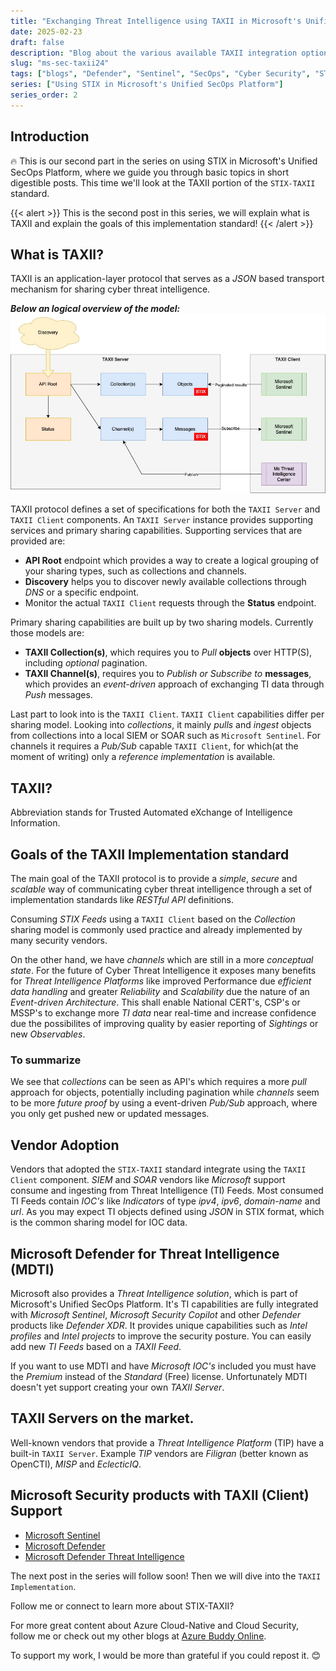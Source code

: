 ```yaml
---
title: "Exchanging Threat Intelligence using TAXII in Microsoft's Unified Security Operations Platform"
date: 2025-02-23
draft: false
description: "Blog about the various available TAXII integration options within Microsoft's Unified SecOps Platform products."
slug: "ms-sec-taxii24"
tags: ["blogs", "Defender", "Sentinel", "SecOps", "Cyber Security", "STIX", "TAXII", "Unified"]
series: ["Using STIX in Microsoft's Unified SecOps Platform"]
series_order: 2
---
```


## Introduction

🔥 This is our second part in the series on using STIX in Microsoft's Unified SecOps Platform, where we guide you through basic topics in short digestible posts. This time we'll look at the TAXII portion of the `STIX-TAXII` standard.


{{< alert >}}
This is the second post in this series, we will explain what is TAXII and explain the goals of this implementation standard!
{{< /alert >}}

## What is TAXII?

TAXII is an application-layer protocol that serves as a *JSON* based transport mechanism for sharing cyber threat intelligence.

***Below an logical overview of the model:***
![TAXII Logical Overview](img/taxii-model.jpg "TAXII Logical Overview")

TAXII protocol defines a set of specifications for both the `TAXII Server` and `TAXII Client` components. An `TAXII Server` instance provides supporting services and primary sharing capabilities. Supporting services that are provided are:

- **API Root** endpoint which provides a way to create a logical grouping of your sharing types, such as collections and channels.
- **Discovery** helps you to discover newly available collections through *DNS* or a specific endpoint.
- Monitor the actual `TAXII Client` requests through the **Status** endpoint.

Primary sharing capabilities are built up by two sharing models. Currently those models are:
- **TAXII Collection(s)**, which requires you to *Pull* **objects** over HTTP(S), including *optional* pagination.
- **TAXII Channel(s)**, requires you to *Publish or Subscribe to* **messages**, which provides an *event-driven* approach of exchanging TI data through *Push* messages.

Last part to look into is the `TAXII Client`. `TAXII Client` capabilities differ per sharing model. Looking into *collections*, it mainly *pulls* and *ingest* objects from collections into a local SIEM or SOAR such as `Microsoft Sentinel`. For channels it requires a *Pub/Sub* capable `TAXII Client`, for which(at the moment of writing) only a *reference implementation* is available.

## TAXII?

Abbreviation stands for Trusted Automated eXchange of Intelligence Information. 

## Goals of the TAXII Implementation standard

The main goal of the TAXII protocol is to provide a *simple*, *secure* and *scalable* way of communicating cyber threat intelligence through a set of implementation standards like *RESTful API* definitions.

Consuming *STIX Feeds* using a `TAXII Client` based on the *Collection* sharing model is commonly used practice and already implemented by many security vendors.

On the other hand, we have *channels* which are still in a more *conceptual state*. For the future of Cyber Threat Intelligence it exposes many benefits for *Threat Intelligence Platforms* like improved Performance due *efficient data handling* and greater *Reliability* and *Scalability* due the nature of an *Event-driven Architecture*. This shall enable National CERT's, CSP's or MSSP's to exchange more *TI data* near real-time and increase confidence due the possibilites of improving quality by easier reporting of *Sightings* or new *Observables*. 

### To summarize

We see that *collections* can be seen as API's which requires a more *pull* approach for objects, potentially including pagination while *channels* seem to be more *future proof* by using a event-driven *Pub/Sub* approach, where you only get pushed new or updated messages.

## Vendor Adoption

Vendors that adopted the `STIX-TAXII` standard integrate using the `TAXII Client` component. *SIEM* and *SOAR* vendors like *Microsoft* support consume and ingesting from Threat Intelligence (TI) Feeds. Most consumed TI Feeds contain *IOC's* like *Indicators* of type *ipv4*, *ipv6*, *domain-name* and *url*. As you may expect TI objects defined using *JSON* in STIX format, which is the common sharing model for IOC data.

## Microsoft Defender for Threat Intelligence (MDTI)

Microsoft also provides a *Threat Intelligence solution*, which is part of Microsoft's Unified SecOps Platform. It's TI capabilities are fully integrated with *Microsoft Sentinel*, *Microsoft Security Copilot* and other *Defender* products like *Defender XDR*.  It provides unique capabilities such as *Intel profiles* and *Intel projects* to improve the security posture. You can easily add new *TI Feeds* based on a *TAXII Feed*. 

If you want to use MDTI and have *Microsoft IOC's* included you must have the *Premium* instead of the *Standard* (Free) license. Unfortunately MDTI doesn't yet support creating your own *TAXII Server*. 

## TAXII Servers on the market.

Well-known vendors that provide a *Threat Intelligence Platform* (TIP) have a built-in `TAXII Server`. Example *TIP* vendors are *Filigran* (better known as OpenCTI), *MISP* and *EclecticIQ*. 

## Microsoft Security products with TAXII (Client) Support

- [Microsoft Sentinel](https://learn.microsoft.com/en-us/azure/sentinel/)
- [Microsoft Defender](https://learn.microsoft.com/en-us/unified-secops-platform/threat-intelligence-overview/)
- [Microsoft Defender Threat Intelligence](https://learn.microsoft.com/en-us/defender/threat-intelligence/what-is-microsoft-defender-threat-intelligence-defender-ti)

The next post in the series will follow soon! Then we will dive into the `TAXII Implementation`.

Follow me or connect to learn more about STIX-TAXII?

For more great content about Azure Cloud-Native and Cloud Security, follow me or check out my other blogs at [Azure Buddy Online](https://azurebuddy.online).

To support my work, I would be more than grateful if you could repost it. 😊
